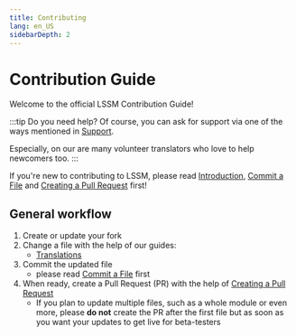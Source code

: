 ```yaml
---
title: Contributing
lang: en_US
sidebarDepth: 2
---
```


# Contribution Guide

Welcome to the official LSSM Contribution Guide!

:::tip Do you need help?
Of course, you can ask for support via one of the ways mentioned in [Support](./support.md).

Especially, on our <discord/> are many volunteer translators who love to help newcomers too.
:::

If you're new to contributing to LSSM, please read [Introduction][introduction], [Commit a File][commit] and [Creating a Pull Request][pr] first!

## General workflow

1. Create or update your fork
2. Change a file with the help of our guides:
   * [Translations](./contributing/translations.md)
3. Commit the updated file
   * please read [Commit a File][commit] first
4. When ready, create a Pull Request (PR) with the help of [Creating a Pull Request][pr]
   * If you plan to update multiple files, such as a whole module or even more, please **do not** create the PR after the first file but as soon as you want your updates to get live for beta-testers

[introduction]: ./contributing/introduction.md
[commit]: ./contributing/committing.md
[pr]: ./contributing/prs.md

<!-- ==START_FOOTER== Do NOT edit anything below this line! Any edits will be removed as content is auto generated! -->
[lssm.status]: https://status.lss-manager.de/
[lssm.discord]: https://discord.gg/RcTNjpB
[lssm.userscript]: https://v4.lss-manager.de/lssm-v4.user.js
[lssm.donations]: https://donate.lss-manager.de/
[docs]: https://docs.lss-manager.de/
[docs.apps]: /en_US/apps.md
[docs.appstore]: /en_US/appstore.md
[docs.bugs]: /en_US/bugs.md
[docs.error_report]: /en_US/error_report.md
[docs.faq]: /en_US/faq.md
[docs.metadata]: /en_US/metadata.md
[docs.other]: /en_US/other.md
[docs.settings]: /en_US/settings.md
[docs.suggestions]: /en_US/suggestions.md
[docs.support]: /en_US/support.md
[games.self]: https://missionchief.com
[tampermonkey]: https://tampermonkey.net/
[github]: https://github.com/LSS-Manager/LSSM-V.4
[github.issues]: https://github.com/LSS-Manager/LSSM-V.4/issues
[github.issues.open]: https://github.com/LSS-Manager/LSSM-V.4/issues?q=is%3Aissue+is%3Aopen+label%3Abug